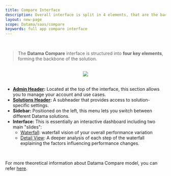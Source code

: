 ```yaml
---
title: Compare Interface
description: Overall interface is split in 4 elements, that are the back bone of Datama Compare.
layout: new-page
scope: Datama/saas/compare
keywords: full app compare interface
---
```


<br>

> The **Datama Compare** interface is structured into **four key elements**, forming the backbone of the solution.



<br>

<center><img style="weight:60%;" src="{{site.url}}/{{site.baseurl}}/core_app/new/compare/images/compare_interface.png"/></center>

<br>

* **[Admin Header]({{site.url}}/{{site.baseurl}}/core_app/new/interface/header/header.html):** Located at the top of the interface, this section allows you to manage your account and use cases.
* **[Solutions Header]({{site.url}}/{{site.baseurl}}/core_app/new/compare/interface/compare_header.html):** A subheader that provides access to solution-specific settings.
* **Sidebar:** Positioned on the left, this menu lets you switch between different Datama solutions.
* **Interface:** This is essentially an interactive dashboard including two main "slides":
    * [Waterfall]({{site.url}}/{{site.baseurl}}/core_app/new/compare/interface/waterfall.html): waterfall vision of your overall performance variation
    * [Detail View]({{site.url}}/{{site.baseurl}}/core_app/new/compare/interface/detailed_view.html): A deeper analysis of each step of the waterfall explaining the factors influencing performance changes.

<br>

For more theoretical information about Datama Compare model, you can refer [here]({{site.url}}/{{site.baseurl}}/core_app/new/compare/model/model.html).
